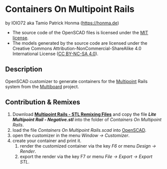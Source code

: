 # Containers On Multipoint Rails

by IOIO72 aka Tamio Patrick Honma (https://honma.de)

- The source code of the OpenSCAD files is licensed under the [MIT license](https://opensource.org/license/mit).
- The models generated by the source code are licensed under the Creative Commons Attribution-NonCommercial-ShareAlike 4.0 International License ([CC BY-NC-SA 4.0](https://creativecommons.org/licenses/by-nc-sa/4.0/)).

## Description

OpenSCAD customizer to generate containers for the [Multipoint](https://www.multiboard.io/parts-library/multipoint/multipoints) Rails system from the [Multiboard](https://www.multiboard.io/) project.



## Contribution & Remixes

1. Download **[Multipoint Rails - STL Remixing Files](https://thangs.com/designer/Multiboard/3d-model/Multipoint%20Rails%20-%20STL%20Remixing%20Files-1142254)** and copy the file ***Lite Multipoint Rail - Negative.stl*** into the folder of *Containers On Multipoint Rails*.
2. load the file *Containers On Multipoint Rails.scad* into [OpenSCAD](https://openscad.org/).
3. open the customizer in the menu *Window → Customizer*.
4. create your container and print it.
   1. render the customized container via the key *F6* or menu *Design → Render*.
   2. export the render via the key F7 or menu *File → Export → Export STL*.
